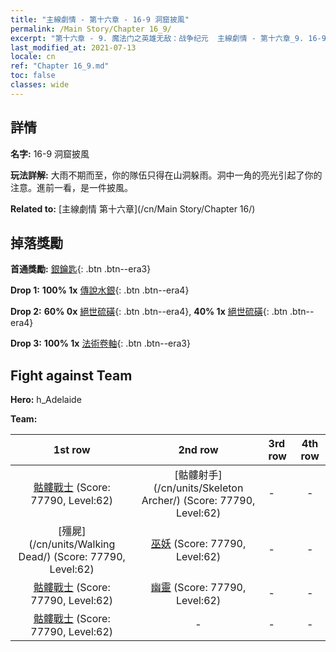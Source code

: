 ```yaml
---
title: "主線劇情 - 第十六章 - 16-9 洞窟披風"
permalink: /Main Story/Chapter 16_9/
excerpt: "第十六章 - 9. 魔法门之英雄无敌：战争纪元  主線劇情 - 第十六章_9. 16-9 洞窟披風"
last_modified_at: 2021-07-13
locale: cn
ref: "Chapter 16_9.md"
toc: false
classes: wide
---
```


## 詳情

 **名字:** 16-9 洞窟披風

 **玩法詳解:** 大雨不期而至，你的隊伍只得在山洞躲雨。洞中一角的亮光引起了你的注意。進前一看，是一件披風。

 **Related to:** [主線劇情 第十六章](/cn/Main Story/Chapter 16/)

## 掉落獎勵

 **首通獎勵:** [銀鑰匙](/cn/Items/con_693/){: .btn .btn--era3}

 **Drop 1:** **100% 1x** [傳說水銀](/cn/Items/mat_56/){: .btn .btn--era4}

 **Drop 2:** **60% 0x** [絕世硫磺](/cn/Items/mat_50/){: .btn .btn--era4}, **40% 1x** [絕世硫磺](/cn/Items/mat_50/){: .btn .btn--era4}

 **Drop 3:** **100% 1x** [法術卷軸](/cn/Items/con_694/){: .btn .btn--era3}


## Fight against Team
 **Hero:** h_Adelaide

 **Team:**


  | 1st row | 2nd row | 3rd row | 4th row |
  |:----:|:----:|:----|:----:|
  | [骷髏戰士](/cn/units/Skeleton/) (Score: 77790, Level:62)  | [骷髏射手](/cn/units/Skeleton Archer/) (Score: 77790, Level:62)  | - | - |
  | [殭屍](/cn/units/Walking Dead/) (Score: 77790, Level:62)  | [巫妖](/cn/units/Lich/) (Score: 77790, Level:62)  | - | - |
  | [骷髏戰士](/cn/units/Skeleton/) (Score: 77790, Level:62)  | [幽靈](/cn/units/Wight/) (Score: 77790, Level:62)  | - | - |
  | [骷髏戰士](/cn/units/Skeleton/) (Score: 77790, Level:62)  | - | - | - |



